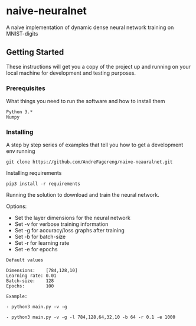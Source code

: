 # naive-neuralnet
A naive implementation of dynamic dense neural network training on MNIST-digits

## Getting Started

These instructions will get you a copy of the project up and running on your local machine for development and testing purposes. 

### Prerequisites

What things you need to run the software and how to install them

```
Python 3.*
Numpy
```

### Installing

A step by step series of examples that tell you how to get a development env running

```
git clone https://github.com/AndreFagereng/naive-neauralnet.git
```
Installing requirements
```
pip3 install -r requirements
```
Running the solution to download and train the neural network.

Options: 
- Set the layer dimensions for the neural network
- Set -v for verbose training information
- Set -g for accuracy/loss graphs after training
- Set -b for batch-size
- Set -r for learning rate
- Set -e for epochs
```
Default values

Dimensions:    [784,128,10]
Learning rate: 0.01
Batch-size:    128
Epochs:        100

Example:

- python3 main.py -v -g 

- python3 main.py -v -g -l 784,128,64,32,10 -b 64 -r 0.1 -e 1000 

```


